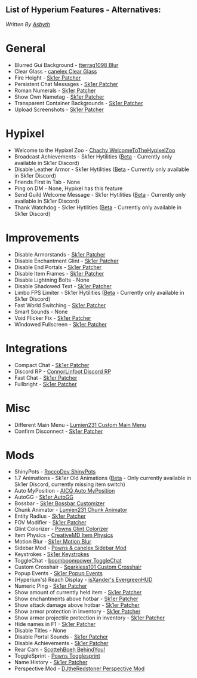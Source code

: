 ## List of Hyperium Features - Alternatives:

*Written By [Asbyth](https://github.com/asbyth/)*

# General
- Blurred Gui Background - [tterrag1098 Blur](https://www.curseforge.com/minecraft/mc-mods/blur)
- Clear Glass - [canelex Clear Glass](https://www.youtube.com/watch?v=Iq63MOSURbE)
- Fire Height - [Sk1er Patcher](https://sk1er.club/mods/patcher)
- Persistent Chat Messages - [Sk1er Patcher](https://sk1er.club/mods/patcher)
- Roman Numerals - [Sk1er Patcher](https://sk1er.club/mods/patcher)
- Show Own Nametag - [Sk1er Patcher](https://sk1er.club/mods/patcher)
- Transparent Container Backgrounds - [Sk1er Patcher](https://sk1er.club/mods/patcher)
- Upload Screenshots - [Sk1er Patcher](https://sk1er.club/mods/patcher)

# Hypixel
- Welcome to the Hypixel Zoo - [Chachy WelcomeToTheHypixelZoo](https://github.com/ChachyDev/WelcomeToTheHypixelZoo)
- Broadcast Achievements - Sk1er Hytilities ([Beta](https://sk1er.club/beta) - Currently only available in Sk1er Discord)
- Disable Leather Armor - Sk1er Hytilities ([Beta](https://sk1er.club/beta) - Currently only available in Sk1er Discord)
- Friends First in Tab - None
- Ping on DM - None, Hypixel has this feature
- Send Guild Welcome Message - Sk1er Hytilities ([Beta](https://sk1er.club/beta) - Currently only available in Sk1er Discord)
- Thank Watchdog - Sk1er Hytilities ([Beta](https://sk1er.club/beta) - Currently only available in Sk1er Discord)

# Improvements
- Disable Armorstands - [Sk1er Patcher](https://sk1er.club/mods/patcher)
- Disable Enchantment Glint - [Sk1er Patcher](https://sk1er.club/mods/patcher)
- Disable End Portals - [Sk1er Patcher](https://sk1er.club/mods/patcher)
- Disable Item Frames - [Sk1er Patcher](https://sk1er.club/mods/patcher)
- Disable Lightning Bolts - None
- Disable Shadowed Text - [Sk1er Patcher](https://sk1er.club/mods/patcher)
- Limbo FPS Limiter - Sk1er Hytilities ([Beta](https://sk1er.club/beta) - Currently only available in Sk1er Discord)
- Fast World Switching - [Sk1er Patcher](https://sk1er.club/mods/patcher)
- Smart Sounds - None
- Void Flicker Fix - [Sk1er Patcher](https://sk1er.club/mods/patcher)
- Windowed Fullscreen - [Sk1er Patcher](https://sk1er.club/mods/patcher)

# Integrations
- Compact Chat - [Sk1er Patcher](https://sk1er.club/mods/patcher)
- Discord RP - [ConnorLinfoot Discord RP](https://hypixel.net/threads/forge-1-8-9-discordrp-rich-presence-for-minecraft-hypixel.1573606/)
- Fast Chat - [Sk1er Patcher](https://sk1er.club/mods/patcher)
- Fullbright - [Sk1er Patcher](https://sk1er.club/mods/patcher)

# Misc
- Different Main Menu - [Lumien231 Custom Main Menu](https://www.curseforge.com/minecraft/mc-mods/custom-main-menu)
- Confirm Disconnect  - [Sk1er Patcher](https://sk1er.club/mods/patcher)

# Mods
- ShinyPots - [RoccoDev ShinyPots](https://hypixel.net/threads/forge-1-8-9-shinypots.1750052/)
- 1.7 Animations - Sk1er Old Animations ([Beta](https://sk1er.club/beta) - Only currently available in Sk1er Discord, currently missing item switch)
- Auto MyPosition - [AICQ Auto MyPosition](https://hypixel.net/threads/forge-1-8-9-auto-myposition-mod-a-mod-which-does-myposition-before-every-game.1983543/)
- AutoGG - [Sk1er AutoGG](https://sk1er.club/mods/autogg)
- Bossbar - [Sk1er Bossbar Customizer](https://sk1er.club/mods/bossbar_customizer)
- Chunk Animator - [Lumien231 Chunk Animator](https://www.curseforge.com/minecraft/mc-mods/chunk-animator)
- Entity Radius - [Sk1er Patcher](https://sk1er.club/mods/patcher)
- FOV Modifier - [Sk1er Patcher](https://sk1er.club/mods/patcher)
- Glint Colorizer - [Powns Glint Colorizer](https://www.youtube.com/watch?v=qlWbpA5fYjw)
- Item Physics - [CreativeMD Item Physics](https://www.curseforge.com/minecraft/mc-mods/itemphysic-lite)
- Motion Blur - [Sk1er Motion Blur](https://sk1er.club/mods/motionblurmod)
- Sidebar Mod - [Powns & canelex Sidebar Mod](https://www.youtube.com/watch?v=cn9VvT43yRs)
- Keystrokes - [Sk1er Keystrokes](https://sk1er.club/mods/keystrokesmod)
- ToggleChat - [boomboompower ToggleChat](https://hypixel.net/threads/version-2-1-togglechat-mod-theme-switcher.997547/)
- Custom Crosshair - [Sparkless101 Custom Crosshair](https://www.curseforge.com/minecraft/mc-mods/custom-crosshair-mod)
- Popup Events - [Sk1er Popup Events](https://sk1er.club/mods/popup_events)
- (Hyperium's) Reach Display - [isXander's EvergreenHUD](https://github.com/isXander/EvergreenHUD)
- Numeric Ping - [Sk1er Patcher](https://sk1er.club/mods/patcher)
- Show amount of currently held item - [Sk1er Patcher](https://sk1er.club/mods/patcher)
- Show enchantments above hotbar - [Sk1er Patcher](https://sk1er.club/mods/patcher)
- Show attack damage above hotbar - [Sk1er Patcher](https://sk1er.club/mods/patcher)
- Show armor protection in inventory - [Sk1er Patcher](https://sk1er.club/mods/patcher)
- Show armor projectile protection in inventory - [Sk1er Patcher](https://sk1er.club/mods/patcher)
- Hide names in F1 - [Sk1er Patcher](https://sk1er.club/mods/patcher)
- Disable Titles - None
- Disable Portal Sounds - [Sk1er Patcher](https://sk1er.club/mods/patcher)
- Disable Achievements - [Sk1er Patcher](https://sk1er.club/mods/patcher)
- Rear Cam - [ScottehBoeh BehindYou!](https://hypixel.net/threads/behindyou-simple-useful-mod-for-looking-back.1930824/)
- ToggleSprint - [Powns Togglesprint](https://www.youtube.com/watch?v=c1IauPFoHeI)
- Name History - [Sk1er Patcher](https://sk1er.club/mods/patcher)
- Perspective Mod - [DJtheRedstoner Perspective Mod](https://github.com/DJtheRedstoner/PerspectiveModv4)
